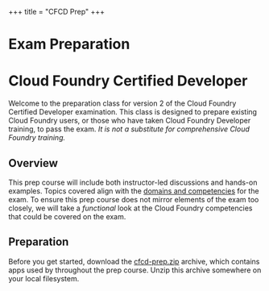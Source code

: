 +++
title = "CFCD Prep"
+++

# Exam Preparation
# Cloud Foundry Certified Developer 

Welcome to the preparation class for version 2 of the Cloud Foundry Certified Developer examination. This class is designed to prepare existing Cloud Foundry users, or those who have taken Cloud Foundry Developer training, to pass the exam. *It is not a substitute for comprehensive Cloud Foundry training.*

## Overview

This prep course will include both instructor-led discussions and hands-on examples. Topics covered align with the [domains and competencies](https://training.linuxfoundation.org/certification/cloud-foundry-certified-developer-cfcd/#domains) for the exam. To ensure this prep course does not mirror elements of the exam too closely, we will take a *functional* look at the Cloud Foundry competencies that could be covered on the exam. 

## Preparation

Before you get started, download the [cfcd-prep.zip](/cfcd-prep.zip) archive, which contains apps used by throughout the prep course. Unzip this archive somewhere on your local filesystem.

